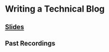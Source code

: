 # Writing a Technical Blog

## [Slides](https://docs.google.com/presentation/d/1AwHvnP8wpafLxC4fqRH247cQ4dKB3r3q_WOMOCc1nGM/edit?usp=share_link)
## Past Recordings

